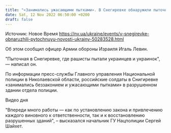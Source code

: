 ```yaml
---
title: "«Занимались ужасающими пытками». В Снегиревке обнаружили пыточную оккупантов"
date: Sat, 12 Nov 2022 06:50:00 +0200
draft: false
---
```

Источник: Новое Время https://nv.ua/ukraine/events/v-snegirevke-obnaruzhili-pytochnuyu-novosti-ukrainy-50283528.html


Об этом сообщил офицер Армии обороны Израиля Игаль Левин.

"Пыточная в Снегиревке, где рашисты пытали украинцев и украинок", — написал он.

По информации пресс-службы Главного управления Национальной полиции в Николаевской области, российские солдаты в Снигиревке «занимались беззаконием и ужасающими пытками» в разрушенном здании отдела полиции.

 Видео дня   

"Впереди много работы — как по установлению закона и привлечению каждого виновного к ответственности, так и к восстановлению разрушенных зданий", – высказался начальник ГУ Нацполиции Сергей Шайхет.
